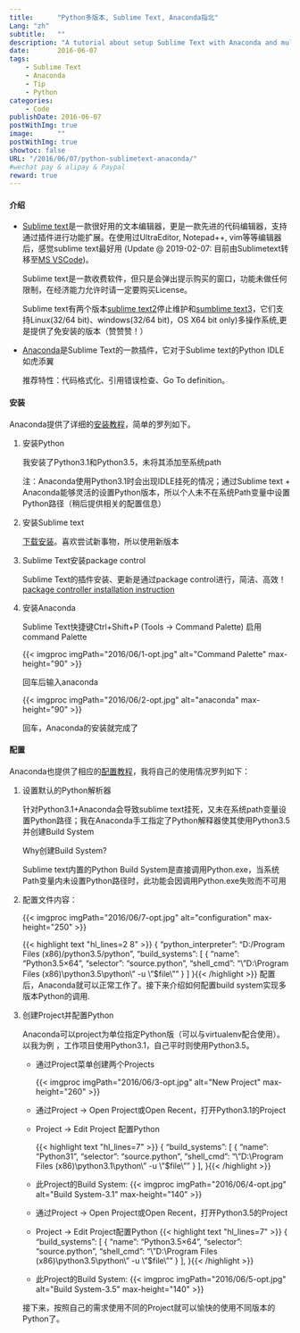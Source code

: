 ```yaml
---
title:      "Python多版本, Sublime Text, Anaconda指北"
Lang: "zh"
subtitle:   ""
description: "A tutorial about setup Sublime Text with Anaconda and multiple Python versions"
date:       2016-06-07
tags:
    - Sublime Text
    - Anaconda
    - Tip
    - Python
categories:
    - Code
publishDate: 2016-06-07
postWithImg: true
image:      ""
postWithImg: true
showtoc: false
URL: "/2016/06/07/python-sublimetext-anaconda/"
#wechat pay & alipay & Paypal
reward: true
---
```

#### 介绍
- [Sublime text](https://www.sublimetext.com/)是一款很好用的文本编辑器，更是一款先进的代码编辑器，支持通过插件进行功能扩展。在使用过UltraEditor, Notepad++, vim等等编辑器后，感觉sublime text最好用 (Update @ 2019-02-07: 目前由Sublimetext转移至[MS VSCode](https://code.visualstudio.com/))。

    Sublime text是一款收费软件，但只是会弹出提示购买的窗口，功能未做任何限制，在经济能力允许时请一定要购买License。

    Sublime text有两个版本[sublime text2](https://www.sublimetext.com/2)停止维护和[sumblime text3](https://www.sublimetext.com/3)，它们支持Linux(32/64 bit)、windows(32/64 bit)，OS X64 bit only)多操作系统,更是提供了免安装的版本（赞赞赞！）
- [Anaconda](http://damnwidget.github.io/anaconda/)是Sublime Text的一款插件，它对于Sublime text的Python IDLE如虎添翼

    推荐特性：代码格式化、引用错误检查、Go To definition。

#### 安装

Anaconda提供了详细的[安装教程](http://damnwidget.github.io/anaconda/#using-anaconda-installation)，简单的罗列如下。

1. 安装Python

    我安装了Python3.1和Python3.5，未将其添加至系统path

    注：Anaconda使用Python3.1时会出现IDLE挂死的情况；通过Sublime text + Anaconda能够灵活的设置Python版本，所以个人未不在系统Path变量中设置Python路径（稍后提供相关的配置信息）

2. 安装Sublime text

    [下载安装](https://www.sublimetext.com/3)。喜欢尝试新事物，所以使用新版本

3. Sublime Text安装package control

    Sublime Text的插件安装、更新是通过package control进行，简洁、高效！
    [package controller installation instruction](https://packagecontrol.io/installation)

4. 安装Anaconda

    Sublime Text快捷键Ctrl+Shift+P (Tools -> Command Palette) 启用command Palette

    {{< imgproc imgPath="2016/06/1-opt.jpg" alt="Command Palette" max-height="90" >}}

    回车后输入anaconda

    {{< imgproc imgPath="2016/06/2-opt.jpg" alt="anaconda" max-height="90" >}}

    回车，Anaconda的安装就完成了

#### 配置

Anaconda也提供了相应的[配置教程](http://damnwidget.github.io/anaconda/#using-anaconda-per-project-config)，我将自己的使用情况罗列如下：

1. 设置默认的Python解析器

    针对Python3.1+Anaconda会导致sublime text挂死，又未在系统path变量设置Python路径；我在Anaconda手工指定了Python解释器使其使用Python3.5并创建Build System

    Why创建Build System?

    Sublime text内置的Python Build System是直接调用Python.exe，当系统Path变量内未设置Python路径时，此功能会因调用Python.exe失败而不可用

2. 配置文件内容：

    {{< imgproc imgPath="2016/06/7-opt.jpg" alt="configuration" max-height="250" >}}

    {{< highlight text "hl_lines=2 8" >}}
{
    “python_interpreter”: “D:/Program Files (x86)/python3.5/python”,
    “build_systems”:
    [
        {
            “name”: “Python3.5×64”,
            “selector”: “source.python”,
            “shell_cmd”: “\”D:\\Program Files (x86)\\python3.5\\python\” -u \”$file\””
        }
    ]
}{{< /highlight >}}
    配置后，Anaconda就可以正常工作了。接下来介绍如何配置build system实现多版本Python的调用.

2. 创建Project并配置Python

    Anaconda可以project为单位指定Python版（可以与virtualenv配合使用）。以我为例 ，工作项目使用Python3.1，自己平时则使用Python3.5。

    - 通过Project菜单创建两个Projects

        {{< imgproc imgPath="2016/06/3-opt.jpg" alt="New Project" max-height="260" >}}

    - 通过Project -> Open Project或Open Recent，打开Python3.1的Project
    - Project -> Edit Project 配置Python

        {{< highlight text "hl_lines=7" >}}
{
    “build_systems”:
    [
        {
            “name”: “Python31”,
            “selector”: “source.python”,
            “shell_cmd”: “\”D:\\Program Files (x86)\\python3.1\\python\” -u \”$file\””
        }
    ],
}{{< /highlight >}}

    - 此Project的Build System:
        {{< imgproc imgPath="2016/06/4-opt.jpg" alt="Build System-3.1" max-height="140" >}}

    - 通过Project -> Open Project或Open Recent，打开Python3.5的Project
    - Project -> Edit Project配置Python
        {{< highlight text "hl_lines=7" >}}
{
    “build_systems”:
    [
        {
            “name”: “Python3.5×64”,
            “selector”: “source.python”,
            “shell_cmd”: “\”D:\\Program Files (x86)\\python3.5\\python\” -u \”$file\””
        }
    ],
}{{< /highlight >}}

    - 此Project的Build System:
        {{< imgproc imgPath="2016/06/5-opt.jpg" alt="Build System-3.5" max-height="140" >}}

    接下来，按照自己的需求使用不同的Project就可以愉快的使用不同版本的Python了。
